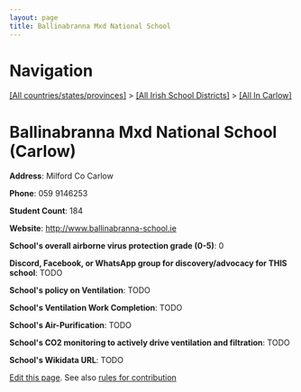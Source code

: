 ```yaml
---
layout: page
title: Ballinabranna Mxd National School
---
```

# Navigation

[[All countries/states/provinces]](../../..) > [[All Irish School Districts]](../..) > [[All In Carlow]](..)

# Ballinabranna Mxd National School (Carlow)

**Address**: Milford Co Carlow

**Phone**: 059 9146253

**Student Count**: 184

**Website**: <http://www.ballinabranna-school.ie>

**School's overall airborne virus protection grade (0-5)**: 0

**Discord, Facebook, or WhatsApp group for discovery/advocacy for THIS school**: TODO

**School's policy on Ventilation**: TODO

**School's Ventilation Work Completion**: TODO

**School's Air-Purification**: TODO

**School's CO2 monitoring to actively drive ventilation and filtration**: TODO

**School's Wikidata URL**: TODO


[Edit this page](https://github.com/ventilate-schools/Ireland/edit/main/./Carlow/Ballinabranna_Mxd_National_School.md). See also [rules for contribution](../../../contribution-rules/)